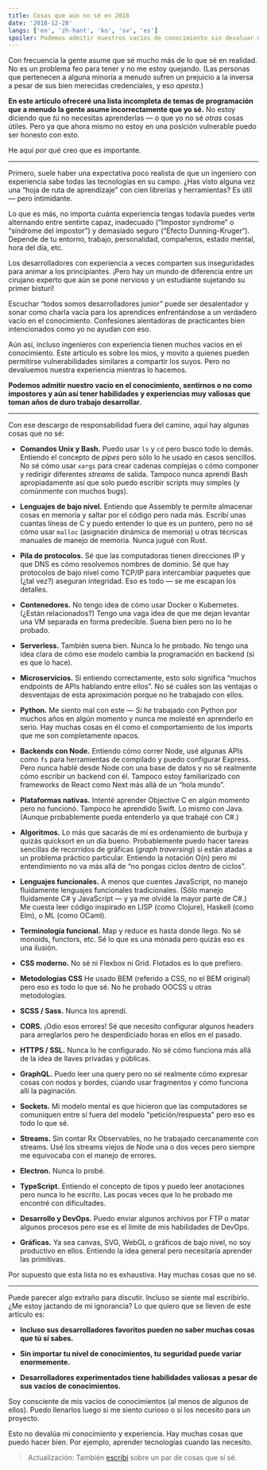 ```yaml
---
title: Cosas que aún no sé en 2018
date: '2018-12-28'
langs: ['en', 'zh-hant', 'ko', 'sv', 'es']
spoiler: Podemos admitir nuestros vacíos de conocimiento sin devaluar nuestra experiencia.
---
```


Con frecuencia la gente asume que sé mucho más de lo que sé en realidad. No es un problema feo para tener y no me estoy quejando. (Las personas que pertenecen a alguna minoría a menudo sufren un prejuicio a la inversa a pesar de sus bien merecidas credenciales, y eso *apesta*.)

**En este artículo ofreceré una lista incompleta de temas de programación que a menudo la gente asume incorrectamente que yo sé.** No estoy diciendo que *tú* no necesitas aprenderlas — o que yo no sé *otras* cosas útiles. Pero ya que ahora mismo no estoy en una posición vulnerable puedo ser honesto con esto.

He aquí por qué creo que es importante.

---

Primero, suele haber una expectativa poco realista de que un ingeniero con experiencia sabe todas las tecnologías en su campo. ¿Has visto alguna vez una “hoja de ruta de aprendizaje” con cien librerías y herramientas? Es útil — pero intimidante.

Lo que es más, no importa cuánta experiencia tengas todavía puedes verte alternando entre sentirte capaz, inadecuado (“Impostor syndrome” o “síndrome del impostor”) y demasiado seguro (“Efecto Dunning-Kruger“). Depende de tu entorno, trabajo, personalidad, compañeros, estado mental, hora del día, etc.

Los desarrolladores con experiencia a veces comparten sus inseguridades para animar a los principiantes. ¡Pero hay un mundo de diferencia entre un cirujano experto que aún se pone nervioso y un estudiante sujetando su primer bisturí!

Escuchar “todos somos desarrolladores junior” puede ser desalentador y sonar como charla vacía para los aprendices enfrentándose a un verdadero vacío en el conocimiento. Confesiones alentadoras de practicantes bien intencionados como yo no ayudan con eso.

Aún así, incluso ingenieros con experiencia tienen muchos vacíos en el conocimiento. Este artículo es sobre los míos, y movito a quienes pueden permitirse vulnerabilidades similares a compartir los suyos. Pero no devaluemos nuestra experiencia mientras lo hacemos.

**Podemos admitir nuestro vacío en el conocimiento, sentirnos o no como impostores y aún así tener habilidades y experiencias muy valiosas que toman años de duro trabajo desarrollar.**

---

Con ese descargo de responsabilidad fuera del camino, aquí hay algunas cosas que no sé:

* **Comandos Unix y Bash.** Puedo usar `ls` y `cd` pero busco todo lo demás. Entiendo el concepto de *pipes* pero sólo lo he usado en casos sencillos. No sé cómo usar `xargs` para crear cadenas complejas o cómo componer y redirigir diferentes *streams* de salida. Tampoco nunca aprendí Bash apropiadamente así que solo puedo escribir scripts muy simples (y comúnmente con muchos bugs).

* **Lenguajes de bajo nivel.** Entiendo que Assembly te permite almacenar cosas en memoria y saltar por el código pero nada más. Escribí unas cuantas líneas de C y puedo entender lo que es un puntero, pero no sé cómo usar `malloc` (asignación dinámica de memoria) u otras técnicas manuales de manejo de memoria. Nunca jugué con Rust.

* **Pila de protocolos.** Sé que las computadoras tienen direcciones IP y que DNS es cómo resolvemos nombres de dominio. Sé que hay protocolos de bajo nivel como TCP/IP para intercambiar paquetes que (¿tal vez?) aseguran integridad. Eso es todo — se me escapan los detalles.

* **Contenedores.** No tengo idea de cómo usar Docker o Kubernetes. (¿Están relacionados?) Tengo una vaga idea de que me dejan levantar una VM separada en forma predecible. Suena bien pero no lo he probado.

* **Serverless.** También suena bien. Nunca lo he probado. No tengo una idea clara de cómo ese modelo cambia la programación en backend (si es que lo hace).

* **Microservicios.** Si entiendo correctamente, esto solo significa “muchos endpoints de APIs hablando entre ellos”. No sé cuáles son las ventajas o desventajas de esta aproximación porque no he trabajado con ellos.

* **Python.** Me siento mal con este — *Sí he* trabajado con Python por muchos años en algún momento y nunca me molesté en aprenderlo en serio. Hay muchas cosas en él como el comportamiento de los imports que me son completamente opacos.

* **Backends con Node.** Entiendo cómo correr Node, usé algunas APIs como `fs` para herramientas de compilado y puedo configurar Express. Pero nunca hablé desde Node con una base de datos y no sé realmente cómo escribir un backend con él. Tampoco estoy familiarizado con frameworks de React como Next más allá de un “hola mundo”.

* **Plataformas nativas.** Intenté aprender Objective C en algún momento pero no funcionó. Tampoco he aprendido Swift. Lo mismo con Java. (Aunque probablemente pueda entenderlo ya que trabajé con C#.)

* **Algoritmos.** Lo más que sacarás de mí es ordenamiento de burbuja y quizás quicksort en un día bueno. Probablemente puedo hacer tareas sencillas de recorridos de gráficas (*graph traversing*) si están atadas a un problema práctico particular. Entiendo la notación O(n) pero mi entendimiento no va más allá de “no pongas ciclos dentro de ciclos”.

* **Lenguajes funcionales.** A menos que cuentes JavaScript, no manejo fluidamente lenguajes funcionales tradicionales. (Sólo manejo fluidamente C# y JavaScript — y ya me olvidé la mayor parte de C#.) Me cuesta leer código inspirado en LISP (como Clojure), Haskell (como Elm), o ML (como OCaml).

* **Terminología funcional.** Map y reduce es hasta donde llego. No sé monoids, functors, etc. Sé lo que es una mónada pero quizás eso es una ilusión.

* **CSS moderno.** No sé ni Flexbox ni Grid. Flotados es lo que prefiero.

* **Metodologías CSS** He usado BEM (referido a CSS, no el BEM original) pero eso es todo lo que sé. No he probado OOCSS u otras metodologías.

* **SCSS / Sass.** Nunca los aprendí.

* **CORS.** ¡Odio esos errores! Sé que necesito configurar algunos headers para arreglarlos pero he desperdiciado horas en ellos en el pasado.

* **HTTPS / SSL.** Nunca lo he configurado. No sé cómo funciona más allá de la idea de llaves privadas y públicas.

* **GraphQL.** Puedo leer una query pero no sé realmente cómo expresar cosas con nodos y bordes, cúando usar fragmentos y cómo funciona allí la paginación.

* **Sockets.** Mi modelo mental es que hicieron que las computadores se comuniquen entre sí fuera del modelo "petición/respuesta" pero eso es todo lo que sé.

* **Streams.** Sin contar Rx Observables, no he trabajado cercanamente con streams. Usé los streams viejos de Node una o dos veces pero siempre me equivocaba con el manejo de errores.

* **Electron.** Nunca lo probé.

* **TypeScript.** Entiendo el concepto de tipos y puedo leer anotaciones pero nunca lo he escrito. Las pocas veces que lo he probado me encontré con dificultades.

* **Desarrollo y DevOps.** Puedo enviar algunos archivos por FTP o matar algunos procesos pero ese es el límite de mis habilidades de DevOps.

* **Gráficas.** Ya sea canvas, SVG, WebGL o gráficos de bajo nivel, no soy productivo en ellos. Entiendo la idea general pero necesitaría aprender las primitivas.

Por supuesto que esta lista no es exhaustiva. Hay muchas cosas que no sé.

---

Puede parecer algo extraño para discutir. Incluso se siente mal escribirlo. ¿Me estoy jactando de mi ignorancia? Lo que quiero que se lleven de este artículo es:

* **Incluso sus desarrolladores favoritos pueden no saber muchas cosas que tú sí sabes.**

* **Sin importar tu nivel de conocimientos, tu seguridad puede variar enormemente.**

* **Desarrolladores experimentados tiene habilidades valiosas a pesar de sus vacíos de conocimientos.**

Soy consciente de mis vacíos de conocimientos (al menos de algunos de ellos). Puedo llenarlos luego si me siento curioso o si los necesito para un proyecto.

Esto no devalúa mi conocimiento y experiencia. Hay muchas cosas que puedo hacer bien. Por ejemplo, aprender tecnologías cuando las necesito.

>Actualización: También [escribí](/the-elements-of-ui-engineering/) sobre un par de cosas que sí sé.